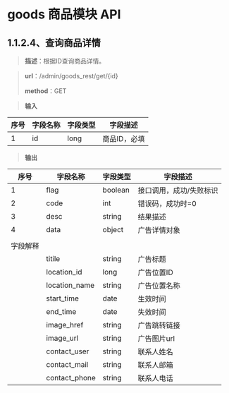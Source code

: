 # goods 商品模块 API

## 1.1.2.4、查询商品详情

> **描述**：根据ID查询商品详情。

> **url**：/admin/goods_rest/get/{id}
>
> **method**：GET

> **输入**

| 序号 | 字段名称 | 字段类型 | 字段描述     |
| ---- | -------- | -------- | ------------ |
| 1    | id       | long     | 商品ID，必填 |

> **输出**

| 序号     | 字段名称      | 字段类型 | 字段描述                |
| -------- | ------------- | -------- | ----------------------- |
| 1        | flag          | boolean  | 接口调用，成功/失败标识 |
| 2        | code          | int      | 错误码，成功时=0        |
| 3        | desc          | string   | 结果描述                |
| 4        | data          | object   | 广告详情对象            |
|          |               |          |                         |
| 字段解释 |               |          |                         |
|          | titile        | string   | 广告标题                |
|          | location_id   | long     | 广告位置ID              |
|          | location_name | string   | 广告位置名称            |
|          | start_time    | date     | 生效时间                |
|          | end_time      | date     | 失效时间                |
|          | image_href    | string   | 广告跳转链接            |
|          | image_url     | string   | 广告图片url             |
|          | contact_user  | string   | 联系人姓名              |
|          | contact_mail  | string   | 联系人邮箱              |
|          | contact_phone | string   | 联系人电话              |
